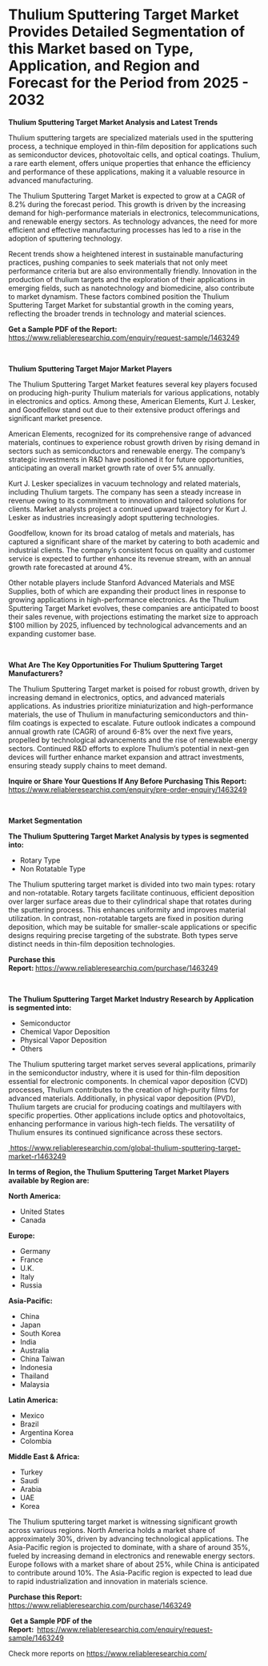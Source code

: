 <p><h1>Thulium Sputtering Target Market Provides Detailed Segmentation of this Market based on Type, Application, and Region and Forecast for the Period from 2025 - 2032</h1></p><p><strong>Thulium Sputtering Target Market Analysis and Latest Trends</strong></p>
<p><p>Thulium sputtering targets are specialized materials used in the sputtering process, a technique employed in thin-film deposition for applications such as semiconductor devices, photovoltaic cells, and optical coatings. Thulium, a rare earth element, offers unique properties that enhance the efficiency and performance of these applications, making it a valuable resource in advanced manufacturing.</p><p>The Thulium Sputtering Target Market is expected to grow at a CAGR of 8.2% during the forecast period. This growth is driven by the increasing demand for high-performance materials in electronics, telecommunications, and renewable energy sectors. As technology advances, the need for more efficient and effective manufacturing processes has led to a rise in the adoption of sputtering technology.</p><p>Recent trends show a heightened interest in sustainable manufacturing practices, pushing companies to seek materials that not only meet performance criteria but are also environmentally friendly. Innovation in the production of thulium targets and the exploration of their applications in emerging fields, such as nanotechnology and biomedicine, also contribute to market dynamism. These factors combined position the Thulium Sputtering Target Market for substantial growth in the coming years, reflecting the broader trends in technology and material sciences.</p></p>
<p><strong>Get a Sample PDF of the Report:&nbsp;</strong> <a href="https://www.reliableresearchiq.com/enquiry/request-sample/1463249?utm_campaign=2117&utm_medium=2&utm_source=Github&utm_content=ia&utm_term=03022025&utm_id=thulium-sputtering-target">https://www.reliableresearchiq.com/enquiry/request-sample/1463249</a></p>
<p>&nbsp;</p>
<p><strong>Thulium Sputtering Target Major Market Players</strong></p>
<p><p>The Thulium Sputtering Target Market features several key players focused on producing high-purity Thulium materials for various applications, notably in electronics and optics. Among these, American Elements, Kurt J. Lesker, and Goodfellow stand out due to their extensive product offerings and significant market presence.</p><p>American Elements, recognized for its comprehensive range of advanced materials, continues to experience robust growth driven by rising demand in sectors such as semiconductors and renewable energy. The company’s strategic investments in R&D have positioned it for future opportunities, anticipating an overall market growth rate of over 5% annually.</p><p>Kurt J. Lesker specializes in vacuum technology and related materials, including Thulium targets. The company has seen a steady increase in revenue owing to its commitment to innovation and tailored solutions for clients. Market analysts project a continued upward trajectory for Kurt J. Lesker as industries increasingly adopt sputtering technologies.</p><p>Goodfellow, known for its broad catalog of metals and materials, has captured a significant share of the market by catering to both academic and industrial clients. The company’s consistent focus on quality and customer service is expected to further enhance its revenue stream, with an annual growth rate forecasted at around 4%.</p><p>Other notable players include Stanford Advanced Materials and MSE Supplies, both of which are expanding their product lines in response to growing applications in high-performance electronics. As the Thulium Sputtering Target Market evolves, these companies are anticipated to boost their sales revenue, with projections estimating the market size to approach $100 million by 2025, influenced by technological advancements and an expanding customer base.</p></p>
<p>&nbsp;</p>
<p><strong>What Are The Key Opportunities For Thulium Sputtering Target Manufacturers?</strong></p>
<p><p>The Thulium Sputtering Target market is poised for robust growth, driven by increasing demand in electronics, optics, and advanced materials applications. As industries prioritize miniaturization and high-performance materials, the use of Thulium in manufacturing semiconductors and thin-film coatings is expected to escalate. Future outlook indicates a compound annual growth rate (CAGR) of around 6-8% over the next five years, propelled by technological advancements and the rise of renewable energy sectors. Continued R&D efforts to explore Thulium’s potential in next-gen devices will further enhance market expansion and attract investments, ensuring steady supply chains to meet demand.</p></p>
<p><strong>Inquire or Share Your Questions If Any Before Purchasing This Report:</strong> <a href="https://www.reliableresearchiq.com/enquiry/pre-order-enquiry/1463249?utm_campaign=2117&utm_medium=2&utm_source=Github&utm_content=ia&utm_term=03022025&utm_id=thulium-sputtering-target">https://www.reliableresearchiq.com/enquiry/pre-order-enquiry/1463249</a></p>
<p>&nbsp;</p>
<p><strong>Market Segmentation</strong></p>
<p><strong>The Thulium Sputtering Target Market Analysis by types is segmented into:</strong></p>
<p><ul><li>Rotary Type</li><li>Non Rotatable Type</li></ul></p>
<p><p>The Thulium sputtering target market is divided into two main types: rotary and non-rotatable. Rotary targets facilitate continuous, efficient deposition over larger surface areas due to their cylindrical shape that rotates during the sputtering process. This enhances uniformity and improves material utilization. In contrast, non-rotatable targets are fixed in position during deposition, which may be suitable for smaller-scale applications or specific designs requiring precise targeting of the substrate. Both types serve distinct needs in thin-film deposition technologies.</p></p>
<p><strong>Purchase this Report:&nbsp;</strong><a href="https://www.reliableresearchiq.com/purchase/1463249?utm_campaign=2117&utm_medium=2&utm_source=Github&utm_content=ia&utm_term=03022025&utm_id=thulium-sputtering-target">https://www.reliableresearchiq.com/purchase/1463249</a></p>
<p>&nbsp;</p>
<p><strong>The Thulium Sputtering Target Market Industry Research by Application is segmented into:</strong></p>
<p><ul><li>Semiconductor</li><li>Chemical Vapor Deposition</li><li>Physical Vapor Deposition</li><li>Others</li></ul></p>
<p><p>The Thulium sputtering target market serves several applications, primarily in the semiconductor industry, where it is used for thin-film deposition essential for electronic components. In chemical vapor deposition (CVD) processes, Thulium contributes to the creation of high-purity films for advanced materials. Additionally, in physical vapor deposition (PVD), Thulium targets are crucial for producing coatings and multilayers with specific properties. Other applications include optics and photovoltaics, enhancing performance in various high-tech fields. The versatility of Thulium ensures its continued significance across these sectors.</p></p>
<p><a href="https://www.reliableresearchiq.com/global-thulium-sputtering-target-market-r1463249?utm_campaign=2117&utm_medium=2&utm_source=Github&utm_content=ia&utm_term=03022025&utm_id=thulium-sputtering-target">&nbsp;https://www.reliableresearchiq.com/global-thulium-sputtering-target-market-r1463249</a></p>
<p><strong>In terms of Region, the Thulium Sputtering Target Market Players available by Region are:</strong></p>
<p>
    <p> <strong> North America: </strong>
        <ul>
            <li>United States</li>
            <li>Canada</li>
        </ul>
        </p> 
    <p> <strong> Europe: </strong>
        <ul>
            <li>Germany</li>
            <li>France</li>
            <li>U.K.</li>
            <li>Italy</li>
            <li>Russia</li>
        </ul>
        </p> 
    <p> <strong> Asia-Pacific: </strong>
        <ul>
            <li>China</li>
            <li>Japan</li>
            <li>South Korea</li>
            <li>India</li>
            <li>Australia</li>
            <li>China Taiwan</li>
            <li>Indonesia</li>
            <li>Thailand</li>
            <li>Malaysia</li>
        </ul>
        </p> 
    <p> <strong> Latin America: </strong>
        <ul>
            <li>Mexico</li>
            <li>Brazil</li>
            <li>Argentina Korea</li>
            <li>Colombia</li>
        </ul>
        </p> 
    <p> <strong> Middle East & Africa: </strong>
        <ul>
            <li>Turkey</li>
            <li>Saudi</li>
            <li>Arabia</li>
            <li>UAE</li>
            <li>Korea</li>
        </ul>
    </p>
    </p>
<p><p>The Thulium sputtering target market is witnessing significant growth across various regions. North America holds a market share of approximately 30%, driven by advancing technological applications. The Asia-Pacific region is projected to dominate, with a share of around 35%, fueled by increasing demand in electronics and renewable energy sectors. Europe follows with a market share of about 25%, while China is anticipated to contribute around 10%. The Asia-Pacific region is expected to lead due to rapid industrialization and innovation in materials science.</p></p>
<p><strong>Purchase this Report: </strong><a href="https://www.reliableresearchiq.com/purchase/1463249?utm_campaign=2117&utm_medium=2&utm_source=Github&utm_content=ia&utm_term=03022025&utm_id=thulium-sputtering-target">https://www.reliableresearchiq.com/purchase/1463249</a></p>
<p>&nbsp;<strong>Get a Sample PDF of the Report:&nbsp;&nbsp;</strong><a href="https://www.reliableresearchiq.com/enquiry/request-sample/1463249?utm_campaign=2117&utm_medium=2&utm_source=Github&utm_content=ia&utm_term=03022025&utm_id=thulium-sputtering-target">https://www.reliableresearchiq.com/enquiry/request-sample/1463249</a></p>
<p><strong></strong></p>
<p>Check more reports on <a href="https://www.reliableresearchiq.com/?utm_campaign=2117&utm_medium=2&utm_source=Github&utm_content=ia&utm_term=03022025&utm_id=thulium-sputtering-target">https://www.reliableresearchiq.com/</a></p>